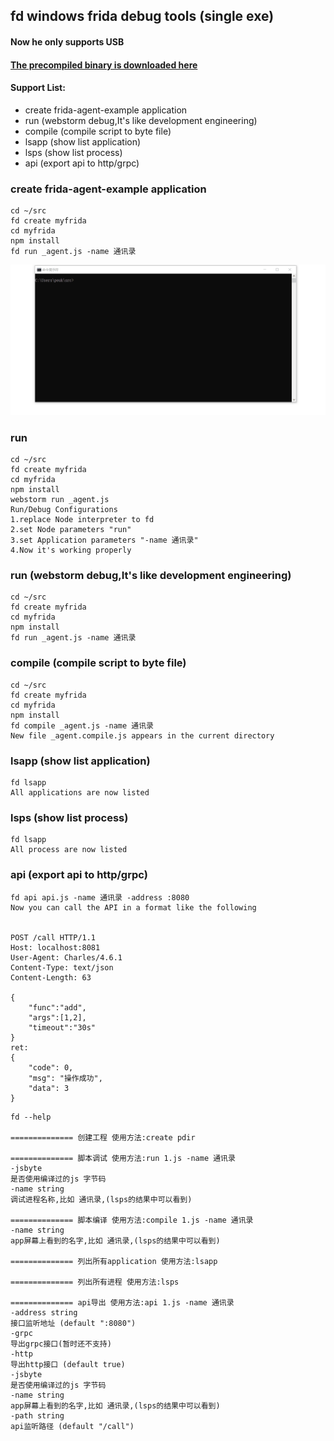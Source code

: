 ## fd windows frida debug tools (single exe)

#### Now he only supports USB

#### [The precompiled binary is downloaded here](https://github.com/a97077088/fd/releases)


#### Support List:

- create frida-agent-example application
- run (webstorm debug,It's like development engineering)
- compile (compile script to byte file)
- lsapp (show list application)
- lsps (show list process)
- api (export api to http/grpc)


### create frida-agent-example application
```
cd ~/src
fd create myfrida
cd myfrida
npm install
fd run _agent.js -name 通讯录
```
![](gif/create.gif)
### run 

```
cd ~/src
fd create myfrida
cd myfrida
npm install
webstorm run _agent.js
Run/Debug Configurations 
1.replace Node interpreter to fd
2.set Node parameters "run"
3.set Application parameters "-name 通讯录"
4.Now it's working properly
```

### run (webstorm debug,It's like development engineering)

```
cd ~/src
fd create myfrida
cd myfrida
npm install
fd run _agent.js -name 通讯录
```

### compile (compile script to byte file)
```
cd ~/src
fd create myfrida
cd myfrida
npm install
fd compile _agent.js -name 通讯录
New file _agent.compile.js appears in the current directory
```

### lsapp (show list application)
```
fd lsapp
All applications are now listed
```

### lsps (show list process)
```
fd lsapp
All process are now listed
```

### api (export api to http/grpc)
```
fd api api.js -name 通讯录 -address :8080
Now you can call the API in a format like the following


POST /call HTTP/1.1
Host: localhost:8081
User-Agent: Charles/4.6.1
Content-Type: text/json
Content-Length: 63

{
    "func":"add",
    "args":[1,2],
    "timeout":"30s"
}
ret:
{
	"code": 0,
	"msg": "操作成功",
	"data": 3
}
```


```
fd --help

============== 创建工程 使用方法:create pdir

============== 脚本调试 使用方法:run 1.js -name 通讯录
-jsbyte
是否使用编译过的js 字节码
-name string
调试进程名称,比如 通讯录,(lsps的结果中可以看到)

============== 脚本编译 使用方法:compile 1.js -name 通讯录
-name string
app屏幕上看到的名字,比如 通讯录,(lsps的结果中可以看到)

============== 列出所有application 使用方法:lsapp

============== 列出所有进程 使用方法:lsps

============== api导出 使用方法:api 1.js -name 通讯录
-address string
接口监听地址 (default ":8080")
-grpc
导出grpc接口(暂时还不支持)
-http
导出http接口 (default true)
-jsbyte
是否使用编译过的js 字节码
-name string
app屏幕上看到的名字,比如 通讯录,(lsps的结果中可以看到)
-path string
api监听路径 (default "/call")
```